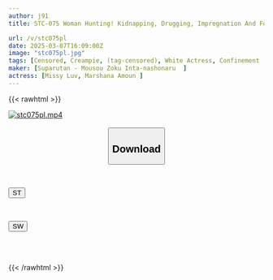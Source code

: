 ```yaml
---
author: j91
title: STC-075 Woman Hunting! Kidnapping, Drugging, Impregnation And Forced

url: /v/stc075pl
date: 2025-03-07T16:09:00Z
image: "stc075pl.jpg"
tags: [Censored, Creampie, (tag-censored), White Actress, Confinement	]
maker: [Suparutan - Mousou Zoku Inta-nashonaru  ]
actress: [Missy Luv, Marshana Amoun ]
---
```



{{< rawhtml >}}

<div class="video" data-videoid="JyBx0zpqrQujpab">
    <a href="javascript:;">
        <img src="/v/stc075pl/stc075pl.jpg" width="WIDTH" height="HEIGHT" alt="stc075pl.mp4" loading="lazy">
    </a>
</div>

<script type="text/javascript" src="https://j91.asia/asset/on-demand-st.js"></script>

<br>
  <link rel="stylesheet" href="https://j91.asia/asset/bs5.css">
  
  <center>
  <button class="btn btn-primary" type="button" data-bs-toggle="collapse" data-bs-target=".multi-collapse" aria-expanded="false" aria-controls="multiCollapseExample1 multiCollapseExample2"><h2>Download</h2></button></center>
</p>
<div class="row">
  <div class="col">
    <div class="collapse multi-collapse" id="multiCollapseExample1">
      <div class="card card-body">
	      	      <br>
<div class="buttons">  
<p><a href="/v/stc075pl/st.html" target="_blank"><button class="btn-hover color-3"><i class="fa fa-download"></i> ST</button></a></p></div>
    </div>
  </div>
</div>
  <div class="col">
    <div class="collapse multi-collapse" id="multiCollapseExample2">
      <div class="card card-body">
	      <br>
<div class="buttons">
<p><a href="/v/stc075pl/sw.html" target="_blank"><button class="btn-hover color-2"><i class="fa fa-download"></i> SW</button></a></p></div>
<br><br>
      </div>
    </div>
  </div>
</div>

{{< /rawhtml >}}